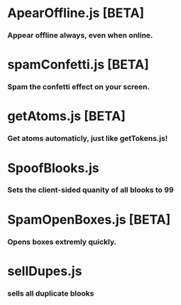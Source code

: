 # ApearOffline.js [BETA]
### Appear offline always, even when online.
# spamConfetti.js [BETA]
### Spam the confetti effect on your screen.
# getAtoms.js [BETA]
### Get atoms automaticly, just like getTokens.js!
# SpoofBlooks.js
### Sets the client-sided quanity of all blooks to 99
# SpamOpenBoxes.js [BETA]
### Opens boxes extremly quickly.
# sellDupes.js
### sells all duplicate blooks
